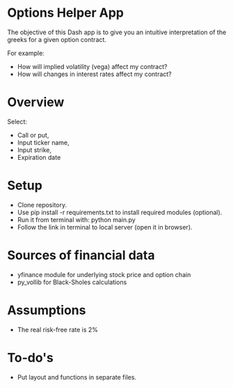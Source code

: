 # Options Helper App
The objective of this Dash app is to give you an intuitive interpretation of the greeks for a given option contract.

For example:
- How will implied volatility (vega) affect my contract?
- How will changes in interest rates affect my contract?

# Overview
Select:
- Call or put,
- Input ticker name,
- Input strike,
- Expiration date

# Setup
- Clone repository.
- Use pip install -r requirements.txt to install required modules (optional).
- Run it from terminal with: python main.py
- Follow the link in terminal to local server (open it in browser).

# Sources of financial data
- yfinance module for underlying stock price and option chain
- py_vollib for Black-Sholes calculations

# Assumptions
- The real risk-free rate is 2%

# To-do's
- Put layout and functions in separate files.


